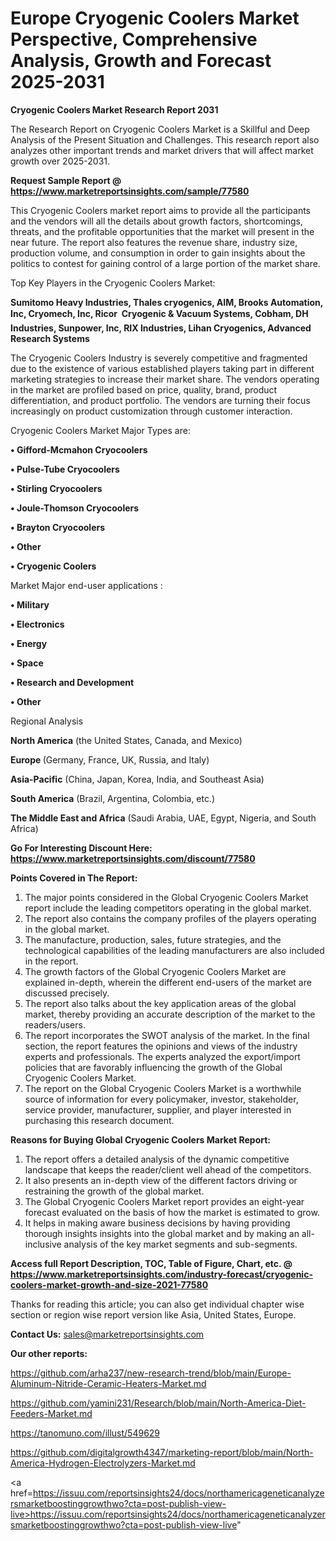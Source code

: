# Europe Cryogenic Coolers Market Perspective, Comprehensive Analysis, Growth and Forecast 2025-2031

<strong>Cryogenic Coolers Market Research Report 2031</strong>

The Research Report on Cryogenic Coolers Market is a Skillful and Deep Analysis of the Present Situation and Challenges. This research report also analyzes other important trends and market drivers that will affect market growth over 2025-2031.

<strong>Request Sample Report @ <a href=https://www.marketreportsinsights.com/sample/77580>https://www.marketreportsinsights.com/sample/77580</a></strong>

This Cryogenic Coolers market report aims to provide all the participants and the vendors will all the details about growth factors, shortcomings, threats, and the profitable opportunities that the market will present in the near future. The report also features the revenue share, industry size, production volume, and consumption in order to gain insights about the politics to contest for gaining control of a large portion of the market share.

Top Key Players in the Cryogenic Coolers Market:

<strong>Sumitomo Heavy Industries, Thales cryogenics, AIM, Brooks Automation, Inc, Cryomech, Inc, Ricor  Cryogenic & Vacuum Systems, Cobham, DH Industries, Sunpower, Inc, RIX Industries, Lihan Cryogenics, Advanced Research Systems</strong>

The Cryogenic Coolers Industry is severely competitive and fragmented due to the existence of various established players taking part in different marketing strategies to increase their market share. The vendors operating in the market are profiled based on price, quality, brand, product differentiation, and product portfolio. The vendors are turning their focus increasingly on product customization through customer interaction.

Cryogenic Coolers Market Major Types are:

<strong>• Gifford-Mcmahon Cryocoolers

• Pulse-Tube Cryocoolers

• Stirling Cryocoolers

• Joule-Thomson Cryocoolers

• Brayton Cryocoolers

• Other

• Cryogenic Coolers</strong>

Market Major end-user applications :

<strong>• Military

• Electronics

• Energy

• Space

• Research and Development

• Other</strong>

Regional Analysis

</u><strong><b>North America</b></strong> (the United States, Canada, and Mexico)

<strong><b>Europe </b></strong>(Germany, France, UK, Russia, and Italy)

<strong><b>Asia-Pacific</b></strong> (China, Japan, Korea, India, and Southeast Asia)

<strong><b>South America</b></strong> (Brazil, Argentina, Colombia, etc.)

<strong><b>The Middle East and Africa</b></strong> (Saudi Arabia, UAE, Egypt, Nigeria, and South Africa)

<strong>Go For Interesting Discount Here: <a href=https://www.marketreportsinsights.com/discount/77580>https://www.marketreportsinsights.com/discount/77580</a></strong>

<strong>Points Covered in The Report:</strong>
<ol>
  <li>The major points considered in the Global Cryogenic Coolers Market report include the leading competitors operating in the global market.</li>
  <li>The report also contains the company profiles of the players operating in the global market.</li>
  <li>The manufacture, production, sales, future strategies, and the technological capabilities of the leading manufacturers are also included in the report.</li>
  <li>The growth factors of the Global Cryogenic Coolers Market are explained in-depth, wherein the different end-users of the market are discussed precisely.</li>
  <li>The report also talks about the key application areas of the global market, thereby providing an accurate description of the market to the readers/users.</li>
  <li>The report incorporates the SWOT analysis of the market. In the final section, the report features the opinions and views of the industry experts and professionals. The experts analyzed the export/import policies that are favorably influencing the growth of the Global Cryogenic Coolers Market.</li>
  <li>The report on the Global Cryogenic Coolers Market is a worthwhile source of information for every policymaker, investor, stakeholder, service provider, manufacturer, supplier, and player interested in purchasing this research document.</li>
</ol>
<strong>Reasons for Buying Global Cryogenic Coolers Market Report:</strong>

<ol>
  <li>The report offers a detailed analysis of the dynamic competitive landscape that keeps the reader/client well ahead of the competitors.</li>
  <li>It also presents an in-depth view of the different factors driving or restraining the growth of the global market.</li>
  <li>The Global Cryogenic Coolers Market report provides an eight-year forecast evaluated on the basis of how the market is estimated to grow.</li>
  <li>It helps in making aware business decisions by having providing thorough insights insights into the global market and by making an all-inclusive analysis of the key market segments and sub-segments.</li>
</ol>
<strong>Access full Report Description, TOC, Table of Figure, Chart, etc. @ <a href=https://www.marketreportsinsights.com/industry-forecast/cryogenic-coolers-market-growth-and-size-2021-77580>https://www.marketreportsinsights.com/industry-forecast/cryogenic-coolers-market-growth-and-size-2021-77580</a></strong>


Thanks for reading this article; you can also get individual chapter wise section or region wise report version like Asia, United States, Europe.

<strong>Contact Us:</strong>
sales@marketreportsinsights.com

<strong>Our other reports:</strong>

<a href=https://github.com/arha237/new-research-trend/blob/main/Europe-Aluminum-Nitride-Ceramic-Heaters-Market.md>https://github.com/arha237/new-research-trend/blob/main/Europe-Aluminum-Nitride-Ceramic-Heaters-Market.md</a>

<a href=https://github.com/yamini231/Research/blob/main/North-America-Diet-Feeders-Market.md>https://github.com/yamini231/Research/blob/main/North-America-Diet-Feeders-Market.md</a>

<a href=https://tanomuno.com/illust/549629>https://tanomuno.com/illust/549629</a>

<a href=https://github.com/digitalgrowth4347/marketing-report/blob/main/North-America-Hydrogen-Electrolyzers-Market.md>https://github.com/digitalgrowth4347/marketing-report/blob/main/North-America-Hydrogen-Electrolyzers-Market.md</a>

<a href=https://issuu.com/reportsinsights24/docs/northamericageneticanalyzersmarketboostinggrowthwo?cta=post-publish-view-live>https://issuu.com/reportsinsights24/docs/northamericageneticanalyzersmarketboostinggrowthwo?cta=post-publish-view-live</a>"
